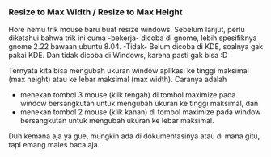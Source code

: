 ### Resize to Max Width / Resize to Max Height

Hore nemu trik mouse baru buat resize windows. Sebelum lanjut, perlu diketahui bahwa trik ini cuma -bekerja- dicoba di gnome, lebih spesifiknya gnome 2.22 bawaan ubuntu 8.04. -Tidak- Belum dicoba di KDE, soalnya gak pakai KDE. Dan tidak dicoba di Windows, karena pasti gak bisa :D

Ternyata kita bisa mengubah ukuran window aplikasi ke tinggi maksimal (max height) atau ke lebar maksimal (max width). Caranya adalah 
* menekan tombol 3 mouse (klik tengah) di tombol maximize pada window bersangkutan untuk mengubah ukuran ke tinggi maksimal, dan
* menekan tombol 2 mouse (klik kanan) di tombol maximize pada window bersangkutan untuk mengubah ukuran ke lebar maksimal.

Duh kemana aja ya gue, mungkin ada di dokumentasinya atau di mana gitu, tapi emang males baca aja.

<!-- METADATA: {"time": "2008-04-27 17:45:05", "title": "Resize to Max Width / Resize to Max Height"} -->
